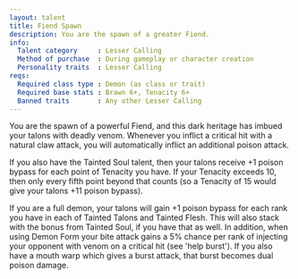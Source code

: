 ```yaml
---
layout: talent
title: Fiend Spawn
description: You are the spawn of a greater Fiend.
info:
  Talent category     : Lesser Calling
  Method of purchase  : During gameplay or character creation
  Personality traits  : Lesser Calling
reqs:
  Required class type : Demon (as class or trait)
  Required base stats : Brawn 6+, Tenacity 6+
  Banned traits       : Any other Lesser Calling
---
```


You are the spawn of a powerful Fiend, and this dark heritage has imbued your
talons with deadly venom.  Whenever you inflict a critical hit with a natural
claw attack, you will automatically inflict an additional poison attack.

If you also have the Tainted Soul talent, then your talons receive +1 poison
bypass for each point of Tenacity you have.  If your Tenacity exceeds 10, then
only every fifth point beyond that counts (so a Tenacity of 15 would give your
talons +11 poison bypass).

If you are a full demon, your talons will gain +1 poison bypass for each rank
you have in each of Tainted Talons and Tainted Flesh.  This will also stack
with the bonus from Tainted Soul, if you have that as well.  In addition, when
using Demon Form your bite attack gains a 5% chance per rank of injecting your
opponent with venom on a critical hit (see 'help burst').  If you also have a
mouth warp which gives a burst attack, that burst becomes dual poison damage.
